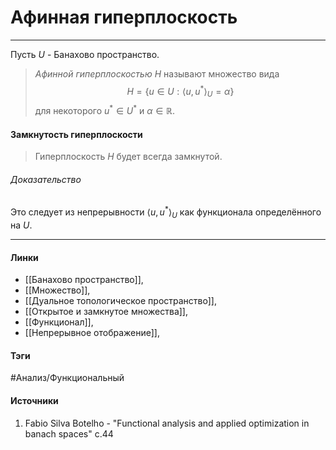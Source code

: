 # Афинная гиперплоскость
***
Пусть $U$ - Банахово пространство.
>*Афинной гиперплоскостью $H$* называют множество вида $$H=\{u\in U:\langle u,u^{*}\rangle_{U}=\alpha\}$$ для некоторого $u^{*}\in U^{*}$ и $\alpha\in\mathbb{R}$.

#### Замкнутость гиперплоскости
>Гиперплоскость $H$ будет всегда замкнутой.

###### Доказательство
Это следует из непрерывности $\langle u,u^{*}\rangle_{U}$ как функционала определённого на $U$.
***
#### Линки
- [[Банахово пространство]],
- [[Множество]],
- [[Дуальное топологическое пространство]],
- [[Открытое и замкнутое множества]],
- [[Функционал]],
- [[Непрерывное отображение]],
#### Тэги
 #Анализ/Функциональный 
#### Источники
1. Fabio Silva Botelho - "Functional analysis and applied optimization in banach spaces" c.44